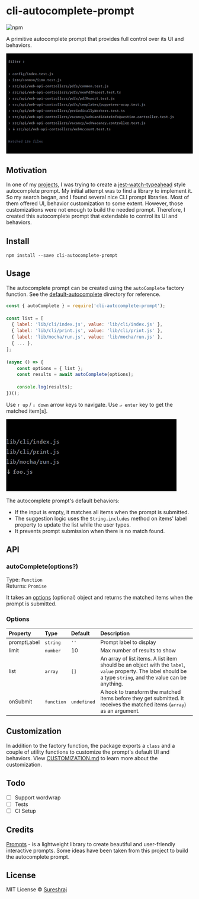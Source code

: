 # cli-autocomplete-prompt
![npm](https://img.shields.io/npm/v/cli-autocomplete-prompt?color=blue)

A primitive autocomplete prompt that provides full control over its UI and behaviors.

![jest style autocomplete prompt in action](./media/jest-style-autocomplete.gif)

## Motivation
In one of my [projects](https://github.com/m-sureshraj/mocha-watch-typeahead), I was trying to create a [jest-watch-typeahead](https://github.com/jest-community/jest-watch-typeahead#jest-watch-typeahead)
style autocomplete prompt. My initial attempt was to find a library
to implement it. So my search began, and I found several nice CLI
prompt libraries. Most of them offered UI, behavior customization to
some extent. However, those customizations were not enough to build
the needed prompt. Therefore, I created this autocomplete prompt that
extendable to control its UI and behaviors.

## Install
```
npm install --save cli-autocomplete-prompt
```

## Usage
The autocomplete prompt can be created using the `autoComplete`
factory function. See the [default-autocomplete](./examples/default-autocomplete/index.ts) directory for reference.

```javascript
const { autoComplete } = require('cli-autocomplete-prompt');

const list = [
  { label: 'lib/cli/index.js', value: 'lib/cli/index.js' },
  { label: 'lib/cli/print.js', value: 'lib/cli/print.js' },
  { label: 'lib/mocha/run.js', value: 'lib/mocha/run.js' },
  { ... },
];

(async () => {
    const options = { list };
    const results = await autoComplete(options);

    console.log(results);
})();
```

Use `↑ up` / `↓ down` arrow keys to navigate. Use `↵ enter` key to
get the matched item[s].

![autocomplete prompt in action](./media/autocomplete.gif)

The autocomplete prompt's default behaviors:

* If the input is empty, it matches all items when the prompt is submitted.
* The suggestion logic uses the `String.includes` method on items'
  label property to update the list while the user types.
* It prevents prompt submission when there is no match found.

## API

### autoComplete(options?)
Type: `Function` <br>
Returns: `Promise`

It takes an [options](#options) (optional) object and returns the
matched items when the prompt is submitted.

### Options
| Property&nbsp;&nbsp;&nbsp;&nbsp; | Type&nbsp;&nbsp;&nbsp;&nbsp; | Default&nbsp;&nbsp;&nbsp;&nbsp; | Description |
| :--- | :--- | :--- | :--- |
| promptLabel | `string` | `''` | Prompt label to display |
| limit | `number` | 10 | Max number of results to show |
| list | `array` | `[]` | An array of list items. A list item should be an object with the `label`, `value` property. The label should be a type `string`, and the value can be anything. |
| onSubmit | `function` | `undefined` | A hook to transform the matched items before they get submitted. It receives the matched items (`array`) as an argument. |

## Customization
In addition to the factory function, the package exports a `class` and
a couple of utility functions to customize the prompt's default UI and behaviors.
View [CUSTOMIZATION.md](./CUSTOMIZATION.md) to learn more about the customization.

## Todo
- [ ] Support wordwrap
- [ ] Tests
- [ ] CI Setup

## Credits
[Prompts](https://github.com/terkelg/prompts) - is a lightweight library to create beautiful and user-friendly interactive prompts.
Some ideas have been taken from this project to build the autocomplete prompt.

## License
MIT License © [Sureshraj](https://github.com/m-sureshraj)

